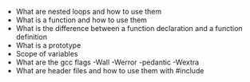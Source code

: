 * What are nested loops and how to use them
* What is a function and how to use them
* What is the difference between a function declaration and a function definition
* What is a prototype
* Scope of variables
* What are the gcc flags -Wall -Werror -pedantic -Wextra
* What are header files and how to use them with #include